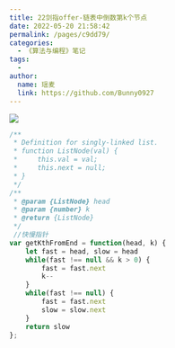 ```yaml
---
title: 22剑指offer-链表中倒数第k个节点
date: 2022-05-20 21:58:42
permalink: /pages/c9dd79/
categories:
  - 《算法与编程》笔记
tags:
  -
author:
  name: 瑶麦
  link: https://github.com/Bunny0927
---
```

![](https://cdn.jsdelivr.net/gh/liuzw-cyy/images/img/20220401125214.png)

```js
/**
 * Definition for singly-linked list.
 * function ListNode(val) {
 *     this.val = val;
 *     this.next = null;
 * }
 */
/**
 * @param {ListNode} head
 * @param {number} k
 * @return {ListNode}
 */
 //快慢指针
var getKthFromEnd = function(head, k) {
    let fast = head, slow = head
    while(fast !== null && k > 0) {
        fast = fast.next
        k--
    }
    while(fast !== null) {
        fast = fast.next
        slow = slow.next
    }
    return slow
};
```